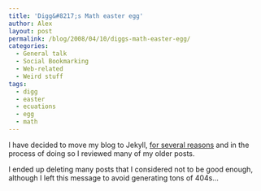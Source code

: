 ```yaml
---
title: 'Digg&#8217;s Math easter egg'
author: Alex
layout: post
permalink: /blog/2008/04/10/diggs-math-easter-egg/
categories:
  - General talk
  - Social Bookmarking
  - Web-related
  - Weird stuff
tags:
  - digg
  - easter
  - ecuations
  - egg
  - math
---
```

 

I have decided to move my blog to Jekyll, [for several reasons](http://carlboettiger.info/2012/05/01/Jekyll-vs-Wordpress.html) and in the process of doing so I reviewed many of my older posts.

I ended up deleting many posts that I considered not to be good enough, although I left this message to avoid generating tons of 404s... 